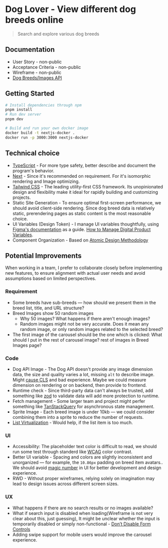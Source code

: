 # Dog Lover - View different dog breeds online

> Search and explore various dog breeds

## Documentation

- User Story - non-public
- Acceptance Criteria - non-public
- Wireframe - non-public
- [Dog Breeds/Images API](https://dog.ceo/dog-api/)

## Getting Started

```bash
# Install dependencies through npm
pnpm install
# Run dev server
pnpm dev

# Build and run your own docker image
docker build -t nextjs-docker .
docker run -p 3000:3000 nextjs-docker
```

## Technical choice

- [TypeScript](https://www.typescriptlang.org/) - For more type safety, better describe and document the program's behavior.
- [Next](https://nextjs.org/) - Since it's recommended on requirement. For it's isomorphic rendering and Image optimizing.
- [Tailwind CSS](https://tailwindcss.com/) - The leading utility-first CSS framework. Its unopinionated design and flexibility make it ideal for rapidly building and customizing projects.
- Static Site Generation - To ensure optimal first-screen performance, we should avoid client-side rendering. Since dog breed data is relatively static, prerendering pages as static content is the most reasonable choice.
- UI Variables (Design Token) - I manage UI variables thoughtfully, using [Figma's documentation](https://help.figma.com/hc/en-us/articles/18490793776023-Update-1-Tokens-variables-and-styles) as a guide. [How to Manage Digital Product Variables](https://www.webdong.dev/en/post/how-to-organize-your-digital-product/).
- Component Organization - Based on [Atomic Design Methodology](https://atomicdesign.bradfrost.com/chapter-2/)


## Potential Improvements

When working in a team, I prefer to collaborate closely before implementing new features, to ensure alignment with actual user needs and avoid assumptions based on limited perspectives.

### Requirement

- Some breeds have sub-breeds — how should we present them in the breed list, title, and URL structure?
- Breed Images show 50 random images
  - Why 50 images? What happens if there aren't enough images?
  - Random images might not be very accurate. Does it mean any random image, or only random images related to the selected breed?
- The first image of the carousel should be the one which is clicked: What should I put in the rest of carousel image? rest of images in Breed Images page?

### Code

- Dog API Image - The Dog API doesn't provide any image dimension data, the size and quality varies a lot, missing `alt` to describe image. Might [cause CLS](https://web.dev/articles/cls) and bad experience. Maybe we could measure dimension on rendering or on backend, then provide to frontend.
- Runtime check - Since third-party data can't always be trusted, add something like [zod](https://zod.dev/) to validate data will add more protection to runtime.
- Fetch management - Some larger team and project might perfer something like [TanStackQuery](https://tanstack.com/query/latest) for asynchronous state management.
- Sprite Image - Each breed image is under 10kb — we could consider combining them into a sprite to reduce the number of requests.
- [List Virtualization](https://www.patterns.dev/vanilla/virtual-lists/) - Would help, if the list item is too much.

### UI

- Accessibility: The placeholder text color is difficult to read, we should run some test through standerd like [WCAG](https://www.w3.org/WAI/WCAG21/Understanding/contrast-minimum.html) color contrast.
- Better UI variable - Spacing and colors are slightly inconsistent and unorganized — for example, the `10.86px` padding on breed item avatars.. We should avoid [magic number](https://en.wikipedia.org/wiki/Magic_number_(programming)) in UI for better development and design experience.
- RWD - Without proper wireframes, relying solely on imagination may lead to design issues across different screen sizes.

### UX

- What happens if there are no search results or no images available?
- What if search input is disabled when loading(Wireframe is not very clear about this, just guessing), It might be unclear whether the input is temporarily disabled or simply non-functional - [Don’t Disable Form Controls](https://adrianroselli.com/2024/02/dont-disable-form-controls.html)
- Adding swipe support for mobile users would improve the carousel experience.
